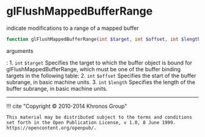 # glFlushMappedBufferRange
indicate modifications to a range of a mapped buffer

```php
function glFlushMappedBufferRange(int $target, int $offset, int $length) : void
```



arguments

:    1. `int` `$target` Specifies the target to which the buffer object is bound
    for glFlushMappedBufferRange, which must be one of the buffer binding targets
    in the following table:
    2. `int` `$offset` Specifies the start of the buffer subrange, in basic
    machine units.
    3. `int` `$length` Specifies the length of the buffer subrange, in basic
    machine units.



---
     

!!! cite "Copyright © 2010-2014 Khronos Group"

    This material may be distributed subject to the terms and conditions set forth in the Open Publication License, v 1.0, 8 June 1999. https://opencontent.org/openpub/.